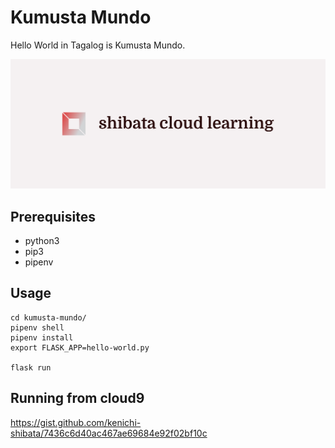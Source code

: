 # Kumusta Mundo

Hello World in Tagalog is Kumusta Mundo.

![](app/static/img/cover.png)

## Prerequisites

* python3
* pip3
* pipenv

## Usage

```
cd kumusta-mundo/
pipenv shell
pipenv install
export FLASK_APP=hello-world.py

flask run
```


## Running from cloud9
https://gist.github.com/kenichi-shibata/7436c6d40ac467ae69684e92f02bf10c
